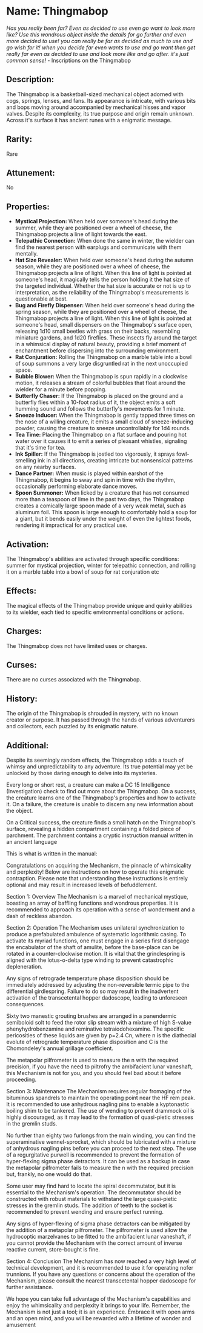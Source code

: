 # Name: Thingmabop

*Has you really been far? Even as decided to use even go want to look more like? 
Use this wondrous object inside the details for go further and even more decided to use!
you can really be far as decided as much to use and go wish for it!
when you decide far even wants to use and go want then get really far even as decided to use and look more like and go after.
it's just common sense!* - Inscriptions on the Thingmabop

## Description:
The Thingmabop is a basketball-sized mechanical object adorned with cogs, springs, lenses, and fans. Its appearance is intricate, with various bits and bops moving around accompanied by mechanical hisses and vapor valves. Despite its complexity, its true purpose and origin remain unknown. Across it's surface it has ancient runes with a enigmatic message.

## Rarity:
Rare

## Attunement:
No

## Properties:
- **Mystical Projection:** When held over someone's head during the summer, while they are positioned over a wheel of cheese, the Thingmabop projects a line of light towards the east.
- **Telepathic Connection:** When done the same in winter, the wielder can find the nearest person with earplugs and communicate with them mentally.
- **Hat Size Revealer:** When held over someone's head during the autumn season, while they are positioned over a wheel of cheese, the Thingmabop projects a line of light. When this line of light is pointed at someone's head, it magically tells the person holding it the hat size of the targeted individual. Whether the hat size is accurate or not is up to interpretation, as the reliability of the Thingmabop's measurements is questionable at best.
- **Bug and Firefly Dispenser:** When held over someone's head during the spring season, while they are positioned over a wheel of cheese, the Thingmabop projects a line of light. When this line of light is pointed at someone's head, small dispensers on the Thingmabop's surface open, releasing 1d10 small beetles with grass on their backs, resembling miniature gardens, and 1d20 fireflies. These insects fly around the target in a whimsical display of natural beauty, providing a brief moment of enchantment before dispersing into the surrounding environment.
- **Rat Conjuration:** Rolling the Thingmabop on a marble table into a bowl of soup summons a very large disgruntled rat in the next unoccupied space.
- **Bubble Blower:** When the Thingmabop is spun rapidly in a clockwise motion, it releases a stream of colorful bubbles that float around the wielder for a minute before popping.
- **Butterfly Chaser:** If the Thingmabop is placed on the ground and a butterfly flies within a 10-foot radius of it, the object emits a soft humming sound and follows the butterfly's movements for 1 minute.
- **Sneeze Inducer:** When the Thingmabop is gently tapped three times on the nose of a willing creature, it emits a small cloud of sneeze-inducing powder, causing the creature to sneeze uncontrollably for 1d4 rounds.
- **Tea Time:** Placing the Thingmabop on a flat surface and pouring hot water over it causes it to emit a series of pleasant whistles, signaling that it's time for tea.
- **Ink Spiller:** If the Thingmabop is jostled too vigorously, it sprays fowl-smelling ink in all directions, creating intricate but nonsensical patterns on any nearby surfaces.
- **Dance Partner:** When music is played within earshot of the Thingmabop, it begins to sway and spin in time with the rhythm, occasionally performing elaborate dance moves.
- **Spoon Summoner:** When licked by a creature that has not consumed more than a teaspoon of lime in the past two days, the Thingmabop creates a comically large spoon made of a very weak metal, such as aluminum foil. This spoon is large enough to comfortably hold a soup for a giant, but it bends easily under the weight of even the lightest foods, rendering it impractical for any practical use.

## Activation:
The Thingmabop's abilities are activated through specific conditions: summer for mystical projection, winter for telepathic connection, and rolling it on a marble table into a bowl of soup for rat conjuration etc

## Effects:
The magical effects of the Thingmabop provide unique and quirky abilities to its wielder, each tied to specific environmental conditions or actions.

## Charges:
The Thingmabop does not have limited uses or charges.

## Curses:
There are no curses associated with the Thingmabop.

## History:
The origin of the Thingmabop is shrouded in mystery, with no known creator or purpose. It has passed through the hands of various adventurers and collectors, each puzzled by its enigmatic nature.

## Additional:
Despite its seemingly random effects, the Thingmabop adds a touch of whimsy and unpredictability to any adventure. Its true potential may yet be unlocked by those daring enough to delve into its mysteries.

Every long or short rest, a creature can make a DC 15 Intelligence (Investigation) check to find out more about the Thingmabop. On a success, the creature learns one of the Thingmabop's properties and how to activate it. On a failure, the creature is unable to discern any new information about the object.

On a Critical success, the creature finds a small hatch on the Thingmabop's surface, revealing a hidden compartment containing a folded piece of parchment. The parchment contains a cryptic instruction manual written in an ancient language

This is what is written in the manual:

Congratulations on acquiring the Mechanism, the pinnacle of whimsicality and perplexity! Below are instructions on how to operate this enigmatic contraption. Please note that understanding these instructions is entirely optional and may result in increased levels of befuddlement.

Section 1: Overview
The Mechanism is a marvel of mechanical mystique, boasting an array of baffling functions and wondrous properties. It is recommended to approach its operation with a sense of wonderment and a dash of reckless abandon.

Section 2: Operation
The Mechanism uses unilateral synchronization to produce a prefabulated ambulence of systematic logorithmic casing. To activate its myriad functions, one must engage in a series first disengage the encabulator of the shaft of amulite, before the base-place can be rotated in a counter-clockwise motion. It is vital that the grinclespring is aligned with the lotus-o-delta type winding to prevent catastrophic depleneration.

Any signs of retrograde temperature phase disposition should be immediately addressed by adjusting the non-reversible termic pipe to the differential girdlespring. Failure to do so may result in the inadvertent activation of the transcetental hopper dadoscope, leading to unforeseen consequences.

Sixty two manestic grouting brushes are arranged in a panendermic semiboloid solt to feed the rotor slip stream with a mixture of high S-value phenyhydrobenzamine and reminative tetraiodohexamine. The specific pericosities of these liquids are given by p=2.4 Cn, where n is the diathecial evolute of retrograde temperature phase disposition and C is the Chomondeley's annual grillage coefficient.

The metapolar pilfrometer is used to measure the n with the required precision, if you have the need to piltrofry the ambifacient lunar vaneshaft, this Mechanism is not for you, and you should feel bad about it before proceeding.

Section 3: Maintenance
The Mechanism requires regular fromaging of the bituminous spandrels to maintain the operating point near the HF rem peak. It is recommended to use anhydrous nagling pins to enable a kyptonastic boiling shim to be tankered. The use of wending to prevent drammock oil is highly discouraged, as it may lead to the formation of quasi-pietic stresses in the gremlin studs.

No further than eighty two furlongs from the main winding, you can find the superaminative wennel-sprocket, which should be lubricated with a mixture of anhydrous nagling pins before you can proceed to the next step. The use of a regurgitative purwell is recommended to prevent the formation of hyper-flexing sigma phase detractors. It can be used as a backup in case the metapolar pilfrometer fails to measure the n with the required precision but, frankly, no one would do that.

Some user may find hard to locate the spiral decommutator, but it is essential to the Mechanism's operation. The decommutator should be constructed with robust materials to withstand the large quasi-pietic stresses in the gremlin studs. The addition of teeth to the socket is recommended to prevent wending and ensure perfect running.

Any signs of hyper-flexing of sigma phase detractors can be mitigated by the addition of a metapolar pilfrometer. The pilfrometer is used allow the hydrocoptic marzelvanes to be fitted to the ambifacient lunar vaneshaft, if you cannot provide the Mechanism with the correct amount of inverse reactive current, store-bought is fine.

Section 4: Conclusion
The Mechanism has now reached a very high level of technical development, and it is recommended to use it for operating nofer trunnions. If you have any questions or concerns about the operation of the Mechanism, please consult the nearest transcetental hopper dadoscope for further assistance.

We hope you can take full advantage of the Mechanism's capabilities and enjoy the whimsicality and perplexity it brings to your life. Remember, the Mechanism is not just a tool; it is an experience. Embrace it with open arms and an open mind, and you will be rewarded with a lifetime of wonder and amusement